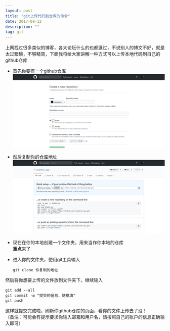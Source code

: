 ```yaml
---
layout: post
title: "git上传代码到仓库的命令"
date: 2017-08-12  
description: ""
tag: git
---
```


 
上网找过很多类似的博客，各大论坛什么的也都逛过，不说别人的博文不好，就是太过繁琐，不够精简，下面我将给大家讲解一种方式可以上传本地代码到自己的github仓库  
*  首先你要有一个github仓库  
![](/img/creat_Repository.png)  
*  然后复制你的仓库地址  
![](/img/copy_name.png)  
*  现在在你的本地创建一个文件夹，用来当作你本地的仓库  
**重点**来了  
* 进入你的文件夹，使用git工具输入  

  `
      git clone 你复制的地址  
  `  

然后将你想要上传的文件放到文件夹下，继续输入   

    git add --all  
	git commit -m "提交的信息，随意填"  
	git push

这样就提交完成啦，刷新你github仓库的页面，看你的文件上传去了没！  
（备注：可能会有提示要求你输入邮箱和用户名，请按照自己的账户的信息正确输入即可）  


